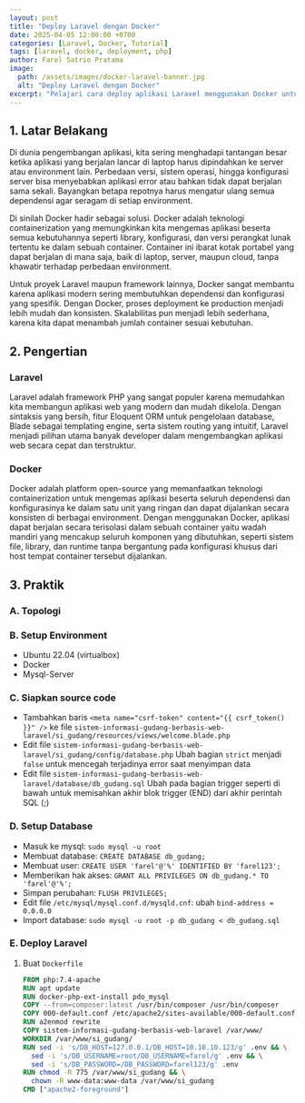 ```yaml
---
layout: post
title: "Deploy Laravel dengan Docker"
date: 2025-04-05 12:00:00 +0700
categories: [Laravel, Docker, Tutorial]
tags: [laravel, docker, deployment, php]
author: Farel Satrio Pratama
image: 
  path: /assets/images/docker-laravel-banner.jpg
  alt: "Deploy Laravel dengan Docker"
excerpt: "Pelajari cara deploy aplikasi Laravel menggunakan Docker untuk environment yang konsisten dan mudah dijalankan di mana saja. Solusi untuk masalah perbedaan environment antara development dan production."
---
```


## 1. Latar Belakang

Di dunia pengembangan aplikasi, kita sering menghadapi tantangan besar ketika aplikasi yang berjalan lancar di laptop harus dipindahkan ke server atau environment lain. Perbedaan versi, sistem operasi, hingga konfigurasi server bisa menyebabkan aplikasi error atau bahkan tidak dapat berjalan sama sekali. Bayangkan betapa repotnya harus mengatur ulang semua dependensi agar seragam di setiap environment.

Di sinilah Docker hadir sebagai solusi. Docker adalah teknologi containerization yang memungkinkan kita mengemas aplikasi beserta semua kebutuhannya seperti library, konfigurasi, dan versi perangkat lunak tertentu ke dalam sebuah container. Container ini ibarat kotak portabel yang dapat berjalan di mana saja, baik di laptop, server, maupun cloud, tanpa khawatir terhadap perbedaan environment.

Untuk proyek Laravel maupun framework lainnya, Docker sangat membantu karena aplikasi modern sering membutuhkan dependensi dan konfigurasi yang spesifik. Dengan Docker, proses deployment ke production menjadi lebih mudah dan konsisten. Skalabilitas pun menjadi lebih sederhana, karena kita dapat menambah jumlah container sesuai kebutuhan.

## 2. Pengertian

### Laravel
Laravel adalah framework PHP yang sangat populer karena memudahkan kita membangun aplikasi web yang modern dan mudah dikelola. Dengan sintaksis yang bersih, fitur Eloquent ORM untuk pengelolaan database, Blade sebagai templating engine, serta sistem routing yang intuitif, Laravel menjadi pilihan utama banyak developer dalam mengembangkan aplikasi web secara cepat dan terstruktur.

### Docker
Docker adalah platform open-source yang memanfaatkan teknologi containerization untuk mengemas aplikasi beserta seluruh dependensi dan konfigurasinya ke dalam satu unit yang ringan dan dapat dijalankan secara konsisten di berbagai environment. Dengan menggunakan Docker, aplikasi dapat berjalan secara terisolasi dalam sebuah container yaitu wadah mandiri yang mencakup seluruh komponen yang dibutuhkan, seperti sistem file, library, dan runtime tanpa bergantung pada konfigurasi khusus dari host tempat container tersebut dijalankan.

## 3. Praktik

### A. Topologi

### B. Setup Environment
- Ubuntu 22.04 (virtualbox)
- Docker
- Mysql-Server

### C. Siapkan source code
- Tambahkan baris `<meta name="csrf-token" content="{{ csrf_token() }}" />` ke file `sistem-informasi-gudang-berbasis-web-laravel/si_gudang/resources/views/welcome.blade.php`
- Edit file `sistem-informasi-gudang-berbasis-web-laravel/si_gudang/config/database.php`
  Ubah bagian `strict` menjadi `false` untuk mencegah terjadinya error saat menyimpan data
- Edit file `sistem-informasi-gudang-berbasis-web-laravel/database/db_gudang.sql`
  Ubah pada bagian trigger seperti di bawah untuk memisahkan akhir blok trigger (END) dari akhir perintah SQL (;)

### D. Setup Database
- Masuk ke mysql: `sudo mysql -u root`
- Membuat database: `CREATE DATABASE db_gudang;`
- Membuat user: `CREATE USER 'farel'@'%' IDENTIFIED BY 'farel123';`
- Memberikan hak akses: `GRANT ALL PRIVILEGES ON db_gudang.* TO 'farel'@'%';`
- Simpan perubahan: `FLUSH PRIVILEGES;`
- Edit file `/etc/mysql/mysql.conf.d/mysqld.cnf`: ubah `bind-address = 0.0.0.0`
- Import database: `sudo mysql -u root -p db_gudang < db_gudang.sql`

### E. Deploy Laravel
1. Buat `Dockerfile`
   ```dockerfile
   FROM php:7.4-apache
   RUN apt update
   RUN docker-php-ext-install pdo_mysql
   COPY --from=composer:latest /usr/bin/composer /usr/bin/composer
   COPY 000-default.conf /etc/apache2/sites-available/000-default.conf
   RUN a2enmod rewrite
   COPY sistem-informasi-gudang-berbasis-web-laravel /var/www/
   WORKDIR /var/www/si_gudang/
   RUN sed -i 's/DB_HOST=127.0.0.1/DB_HOST=10.10.10.123/g' .env && \
     sed -i 's/DB_USERNAME=root/DB_USERNAME=farel/g' .env && \
     sed -i 's/DB_PASSWORD=/DB_PASSWORD=farel123/g' .env
   RUN chmod -R 775 /var/www/si_gudang && \
     chown -R www-data:www-data /var/www/si_gudang
   CMD ["apache2-foreground"]
